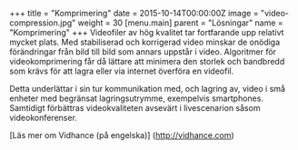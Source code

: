 +++
title = "Komprimering"
date = 2015-10-14T00:00:00Z
image = "video-compression.jpg"
weight = 30
[menu.main]
parent = "Lösningar"
name = "Komprimering"
+++
Videofiler av hög kvalitet tar fortfarande upp relativt mycket plats. Med stabiliserad och korrigerad video minskar de onödiga förändringar från bild till bild som annars uppstår i video. Algoritmer för videokomprimering får då lättare att minimera den storlek och bandbredd som krävs för att lagra eller via internet överföra en videofil.

Detta underlättar i sin tur kommunikation med, och lagring av, video i små enheter med begränsat lagringsutrymme, exempelvis smartphones. Samtidigt förbättras videokvaliteten avsevärt i livescenarion såsom videokonferenser.

[Läs mer om Vidhance (på engelska)] (http://vidhance.com)
